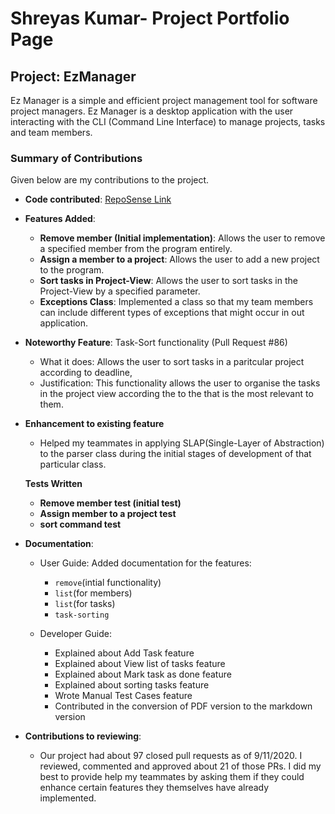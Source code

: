 # Shreyas Kumar- Project Portfolio Page

## Project: EzManager
Ez Manager is a simple and efficient project management tool for software project managers. 
Ez Manager is a desktop application with the user interacting with the CLI 
(Command Line Interface) to manage projects, tasks and team members.

### Summary of Contributions
Given below are my contributions to the project.

* **Code contributed**: [RepoSense Link](https://nus-cs2113-ay2021s1.github.io/tp-dashboard/#breakdown=true&search=shreytheshreyas)

* **Features Added**: 
    * **Remove member (Initial implementation)**: Allows the user to remove a specified member from the program entirely. 
    * **Assign a member to a project**: Allows the user to add a new project to the program. 
    * **Sort tasks in Project-View**: Allows the user to sort tasks in the Project-View by a specified parameter.
    * **Exceptions Class**: Implemented a class so that my team members can include different types of exceptions that might occur 
    in out application.
* **Noteworthy Feature**: Task-Sort functionality (Pull Request #86)
    * What it does: Allows the user to sort tasks in a paritcular project according to deadline,
    * Justification: This functionality allows the user to organise the tasks in the project view according the to the 
    that is the most relevant to them.
    
* **Enhancement to existing feature**
    * Helped my teammates in applying SLAP(Single-Layer of Abstraction) to the parser class during the initial stages 
      of development of that particular class.

  **Tests Written**
    * **Remove member test (initial test)** 
    * **Assign member to a project test** 
    * **sort command test**  
* **Documentation**:
    * User Guide:
        Added documentation for the features:
        
         - `remove`(intial functionality)
         - `list`(for members)
         - `list`(for tasks)
         - `task-sorting`
    * Developer Guide:
        - Explained about Add Task feature
        - Explained about View list of tasks feature 
        - Explained about Mark task as done feature
        - Explained about sorting tasks feature 
        - Wrote Manual Test Cases feature
        - Contributed in the conversion of PDF version to the markdown version
        
* **Contributions to reviewing**:
    * Our project had about 97 closed pull requests as of 9/11/2020. I reviewed, commented and approved about 21 of those PRs.
    I did my best to provide help my teammates by asking them if they could enhance certain features they themselves have already 
    implemented. 
        
    
